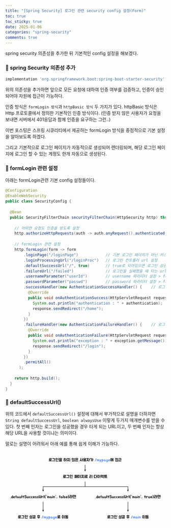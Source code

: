 ```yaml
---
title: "[Spring Security] 로그인 관련 security config 설정(Form)"
toc: true
toc_sticky: true
date: 2025-01-06
categories: "spring-security"
comments: true
---
```


spring security 의존성을 추가한 뒤 기본적인 config 설정을 해보겠다.

### 📌 spring Security 의존성 추가
```groovy
implementation 'org.springframework.boot:spring-boot-starter-security'
```

위의 의존성을 추가하면 앞으로 모든 요청에 대하여 인증 여부를 검증하고, 인증이 승인되어야 자원에 접근이 가능하다.

인증 방식은 `formLogin 방식`과 `httpBasic 방식` 두 가지가 있다. httpBasic 방식은 Http 프로토콜에서 정의한 기본적인 인증 방식이다. (인증 받지 않은 사용자가 요청을 보내면 서버에서 401응답과 함께 인증을 요구하는 그런..)

이번 포스팅은 스프링 시큐리티에서 제공하는 formLogin 방식을 중점적으로 기본 설정을 알아보도록 하겠다.

그리고 기본적으로 로그인 페이지가 자동적으로 생성되어 렌더링되며, 해당 로그인 페이지에 로그인 할 수 있는 계정도 한개 자동으로 생성된다.

### 📌 formLogin 관련 설정
아래는 formLogin관련 기본 config 설정들이다.
```java
@Configuration
@EnableWebSecurity
public class SecurityConfig {

  @Bean
  public SecurityFilterChain securityFilterChain(HttpSecurity http) throws Exception {

    // 어떠한 요청도 인증을 받도록 설정
    http.authorizeHttpRequests(auth -> auth.anyRequest().authenticated());

    // formLogin 관련 설정
    http.formLogin(form -> form
        .loginPage("/loginPage")            // 기본 로그인 페이지가 아닌 커스텀 로그인 페이지 설정
        .loginProcessingUrl("/loginProc")   // 로그인 컨트롤러 url 설정
        .defaultSuccessUrl("/", true)       // true로 되어있으면 로그인 성공 시 무조건 / 경로로 이동 (default : false)
        .failureUrl("/failed")              // 로그인을 실패했을 때 타는 url 설정
        .usernameParameter("userId")        // username 파라미터 설정 > form의 id 태그의 name과 일치 해야한다
        .passwordParameter("passwd")        // password 파라미터 설정 > form의 pw 태그의 name과 일치 해야한다
        .successHandler(new AuthenticationSuccessHandler() {    // 로그인 성공했을 때 실행되는 handler 위에서 설정한 값(ex defulatSuccessUrl..)보다 우선시되서 실행된다.
          @Override
          public void onAuthenticationSuccess(HttpServletRequest request, HttpServletResponse response, Authentication authentication) throws IOException, ServletException {
            System.out.println("authentication : " + authentication);
            response.sendRedirect("/home");
          }
        })
        .failureHandler(new AuthenticationFailureHandler() {    // 로그인 실패했을 때 실행되는 handler 위에서 설정한 값(ex failureUrl..)보다 우선시되서 실행된다.
          @Override
          public void onAuthenticationFailure(HttpServletRequest request, HttpServletResponse response, AuthenticationException exception) throws IOException, ServletException {
            System.out.println("exception : " + exception.getMessage());
            response.sendRedirect("/login");
          }
        })
        .permitAll()
      );

    return http.build();
  }
}
```

### 📌 defaultSuccessUrl()
위의 코드에서 `defaultSuccessUrl()` 설정에 대해서 부가적으로 설명을 더하자면 `String defaultSuccessUrl`, `boolean alwaysUse` 이렇게 두가지 매개변수를 받을 수 있다. 첫 번째 인자는 로그인을 성공했을 경우 타게 되는 URL이고, 두 번째 인자는 항상 해당 URL을 사용할 것이냐는 의미이다.

말로는 설명이 어려워서 아래 예를 통해 쉽게 이해가 가능하다.

<p style="width:100%">
	<img src="/assets/images/tech-stack/spring-security/formlogin/defaultSuccessUrl.png">
</p>